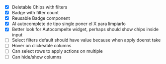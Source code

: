 - [x] Deletable Chips with filters
- [x] Badge with filter count
- [x] Reusable Badge component
- [x] Al autocomplete de tipo single poner el X para limpiarlo
- [x] Better look for Autocompelte widget, perhaps should show chips inside input
- [ ] Select filters default should have value because when apply doenst take
- [ ] Hover on clickeable columns
- [ ] Can select rows to apply actions on multiple
- [ ] Can hide/show columns